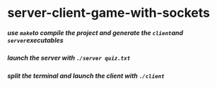 # server-client-game-with-sockets

##### use `make`to compile the project and generate the `client`and `server`executables
##### launch the server with `./server quiz.txt`
##### split the terminal and launch the client with `./client`

